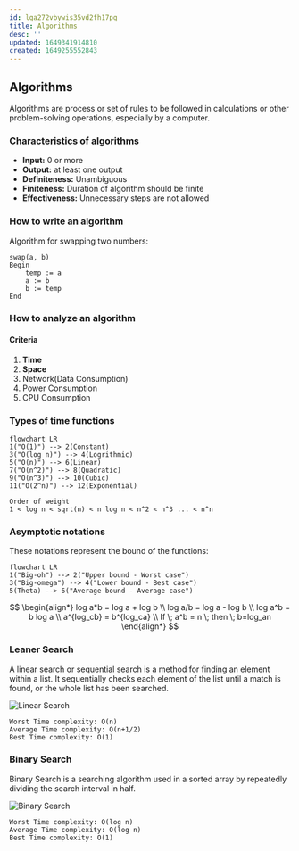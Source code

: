 ```yaml
---
id: lqa272vbywis35vd2fh17pq
title: Algorithms
desc: ''
updated: 1649341914810
created: 1649255552843
---
```


## Algorithms

Algorithms are process or set of rules to be followed in calculations or other problem-solving operations, especially by a computer.

### Characteristics of algorithms

- **Input:** 0 or more
- **Output:** at least one output
- **Definiteness:** Unambiguous
- **Finiteness:** Duration of algorithm should be finite
- **Effectiveness:** Unnecessary steps are not allowed

### How to write an algorithm

Algorithm for swapping two numbers:

```code
swap(a, b)
Begin
    temp := a
    a := b
    b := temp
End
```

### How to analyze an algorithm

#### Criteria

1. **Time**
2. **Space**
3. Network(Data Consumption)
4. Power Consumption
5. CPU Consumption

### Types of time functions

```mermaid
flowchart LR
1("O(1)") --> 2(Constant)
3("O(log n)") --> 4(Logrithmic)
5("O(n)") --> 6(Linear)
7("O(n^2)") --> 8(Quadratic)
9("O(n^3)") --> 10(Cubic)
11("O(2^n)") --> 12(Exponential)
```

```code
Order of weight
1 < log n < sqrt(n) < n log n < n^2 < n^3 ... < n^n
```

### Asymptotic notations

These notations represent the bound of the functions:

```mermaid
flowchart LR
1("Big-oh") --> 2("Upper bound - Worst case")
3("Big-omega") --> 4("Lower bound - Best case")
5(Theta) --> 6("Average bound - Average case")
```

$$
\begin{align*}
log a*b = log a + log b \\
log a/b = log a - log b \\
log a^b = b log a \\
a^{log_cb} = b^{log_ca} \\
If \; a^b = n \; then \; b=log_an
\end{align*}
$$

### Leaner Search

A linear search or sequential search is a method for finding an element within a list. It sequentially checks each element of the list until a match is found, or the whole list has been searched.

![Linear Search](/assets/images/2022-04-07-19-49-01.png)

```code
Worst Time complexity: O(n)
Average Time complexity: O(n+1/2)
Best Time complexity: O(1)
```

### Binary Search

Binary Search is a searching algorithm used in a sorted array by repeatedly dividing the search interval in half.

![Binary Search](/assets/images/2022-04-07-20-01-32.png)

```code
Worst Time complexity: O(log n)
Average Time complexity: O(log n)
Best Time complexity: O(1)
```